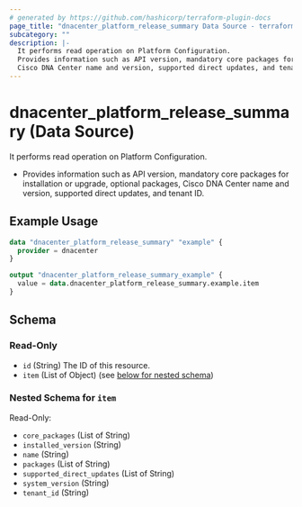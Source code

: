 ```yaml
---
# generated by https://github.com/hashicorp/terraform-plugin-docs
page_title: "dnacenter_platform_release_summary Data Source - terraform-provider-dnacenter"
subcategory: ""
description: |-
  It performs read operation on Platform Configuration.
  Provides information such as API version, mandatory core packages for installation or upgrade, optional packages,
  Cisco DNA Center name and version, supported direct updates, and tenant ID.
---
```


# dnacenter_platform_release_summary (Data Source)

It performs read operation on Platform Configuration.

- Provides information such as API version, mandatory core packages for installation or upgrade, optional packages,
Cisco DNA Center name and version, supported direct updates, and tenant ID.

## Example Usage

```terraform
data "dnacenter_platform_release_summary" "example" {
  provider = dnacenter
}

output "dnacenter_platform_release_summary_example" {
  value = data.dnacenter_platform_release_summary.example.item
}
```

<!-- schema generated by tfplugindocs -->
## Schema

### Read-Only

- `id` (String) The ID of this resource.
- `item` (List of Object) (see [below for nested schema](#nestedatt--item))

<a id="nestedatt--item"></a>
### Nested Schema for `item`

Read-Only:

- `core_packages` (List of String)
- `installed_version` (String)
- `name` (String)
- `packages` (List of String)
- `supported_direct_updates` (List of String)
- `system_version` (String)
- `tenant_id` (String)
